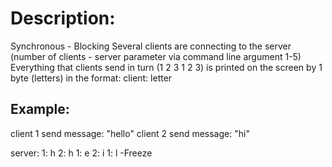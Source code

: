 # Description:
Synchronous - Blocking
Several clients are connecting to the server (number of clients - server parameter via command line argument 1-5)
Everything that clients send in turn (1 2 3 1 2 3) is printed on the screen by 1 byte (letters) in the format:
client: letter

## Example:

client 1 send message: "hello"
client 2 send message: "hi"

server:
    1: h
    2: h
    1: e
    2: i
    1: l
    -Freeze

